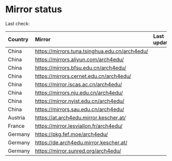 <script src="./time.js"></script>
# Mirror status
Last check: <script type="text/javascript">localize(1721164754.609238);</script>

|Country|Mirror|Last update|
|:------|:-----|:----------|
|China|https://mirrors.tuna.tsinghua.edu.cn/arch4edu/|<script type="text/javascript">localize(1721111880);</script>|
|China|https://mirrors.aliyun.com/arch4edu/|<script type="text/javascript">localize(1721111880);</script>|
|China|https://mirrors.bfsu.edu.cn/arch4edu/|<script type="text/javascript">localize(1721111880);</script>|
|China|https://mirrors.cernet.edu.cn/arch4edu/|<script type="text/javascript">localize(1721111880);</script>|
|China|https://mirror.iscas.ac.cn/arch4edu/|<script type="text/javascript">localize(1721111880);</script>|
|China|https://mirrors.nju.edu.cn/arch4edu/|<script type="text/javascript">localize(1721068503);</script>|
|China|https://mirror.nyist.edu.cn/arch4edu/|<script type="text/javascript">localize(1721111880);</script>|
|China|https://mirrors.sau.edu.cn/arch4edu/|<script type="text/javascript">localize(1721111880);</script>|
|Austria|https://at.arch4edu.mirror.kescher.at/|<script type="text/javascript">localize(1721111880);</script>|
|France|https://mirror.lesviallon.fr/arch4edu/|<script type="text/javascript">localize(1721111880);</script>|
|Germany|https://pkg.fef.moe/arch4edu/|<script type="text/javascript">localize(1721111880);</script>|
|Germany|https://de.arch4edu.mirror.kescher.at/|<script type="text/javascript">localize(1721111880);</script>|
|Germany|https://mirror.sunred.org/arch4edu/|<script type="text/javascript">localize(1721111880);</script>|

<script src="./tablefilter/tablefilter.js"></script>
<script src="./table.js"></script>